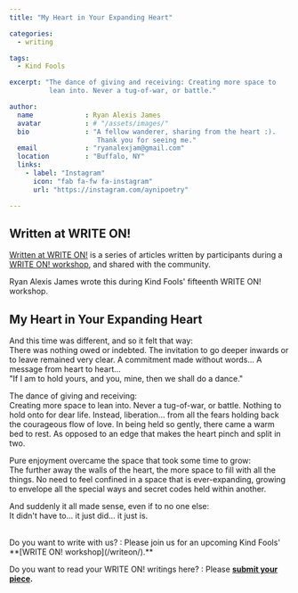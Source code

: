 ```yaml
---
title: "My Heart in Your Expanding Heart"

categories:
  - writing

tags:
  - Kind Fools

excerpt: "The dance of giving and receiving: Creating more space to
          lean into. Never a tug-of-war, or battle."

author:
  name             : Ryan Alexis James
  avatar           : # "/assets/images/"
  bio              : "A fellow wanderer, sharing from the heart :).
                      Thank you for seeing me."
  email            : "ryanalexjam@gmail.com"
  location         : "Buffalo, NY"
  links:
    - label: "Instagram"
      icon: "fab fa-fw fa-instagram"
      url: "https://instagram.com/aynipoetry"

---
```


## Written at WRITE ON!

[Written at WRITE ON!](/writtenat/) is a series of articles written by participants during a [WRITE ON! workshop](/writeon), and shared with the community.

Ryan Alexis James wrote this during Kind Fools' fifteenth
WRITE ON! workshop.

## My Heart in Your Expanding Heart

And this time was different, and so it felt that way:<br>
There was nothing owed or indebted. The invitation to go deeper
inwards or to leave remained very clear.
A commitment made without words...
A message from heart to heart...<br>
"If I am to hold yours, and you, mine, then we shall do a dance."<br>

The dance of giving and receiving:<br>
Creating more space to lean into. Never a tug-of-war, or battle.
Nothing to hold onto for dear life. Instead, liberation...
from all the fears holding back the courageous flow of love.
In being held so gently, there came a warm bed to rest.
As opposed to an edge that makes the heart pinch and split in two. <br>

Pure enjoyment overcame the space that took some time to grow:<br>
The further away the walls of the heart, the more space to fill with all
the things. No need to feel confined in a space that is ever-expanding,
growing to envelope all the special ways and secret codes held
within another.<br>

And suddenly it all made sense, even if to no one else:<br>
It didn't have to... it just did... it just is. 

<br>
Do you want to write with us?
:    Please join us for an upcoming Kind Fools' **[WRITE ON! workshop](/writeon/).**

Do you want to read your WRITE ON! writings here?
: Please **[submit your piece](/submit/).**
